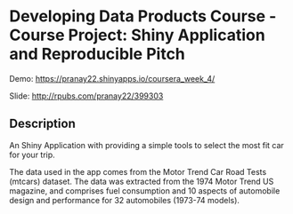 # Developing Data Products Course - Course Project: Shiny Application and Reproducible Pitch

Demo: https://pranay22.shinyapps.io/coursera_week_4/

Slide: http://rpubs.com/pranay22/399303

## Description

An Shiny Application with providing a simple tools to select the most fit car for your trip.

The data used in the app comes from the Motor Trend Car Road Tests (mtcars) dataset. 
The data was extracted from the 1974 Motor Trend US magazine, and comprises fuel consumption and 10 aspects of automobile design and performance for 32 automobiles (1973-74 models).
